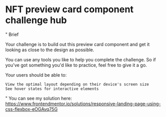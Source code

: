 # NFT preview card component challenge hub

" 
Brief

Your challenge is to build out this preview card component and get it looking as close to the design as possible.

You can use any tools you like to help you complete the challenge. So if you've got something you'd like to practice, feel free to give it a go.

Your users should be able to:

    View the optimal layout depending on their device's screen size
    See hover states for interactive elements
"
You can see my solution here: 
https://www.frontendmentor.io/solutions/responsive-landing-page-using-css-flexbox-eOGAvq75G
